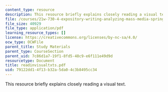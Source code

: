 ```yaml
---
content_type: resource
description: This resource briefly explains closely reading a visual text.
file: /courses/21w-730-4-expository-writing-analyzing-mass-media-spring-2001/79122dd14f13b32a5da04c3b8495cc34_readinvisualtxts.pdf
file_size: 40929
file_type: application/pdf
learning_resource_types: []
license: https://creativecommons.org/licenses/by-nc-sa/4.0/
ocw_type: OCWFile
parent_title: Study Materials
parent_type: CourseSection
parent_uid: 7c86d1a7-19f1-8fd5-48c9-e6f111e49d9d
resourcetype: Document
title: readinvisualtxts.pdf
uid: 79122dd1-4f13-b32a-5da0-4c3b8495cc34
---
```

This resource briefly explains closely reading a visual text.